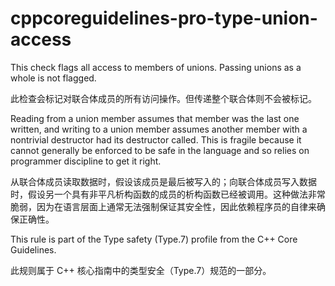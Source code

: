 # cppcoreguidelines-pro-type-union-access

This check flags all access to members of unions. Passing unions as a whole is not flagged.

此检查会标记对联合体成员的所有访问操作。但传递整个联合体则不会被标记。

Reading from a union member assumes that member was the last one written, and writing to a union member assumes another member with a nontrivial destructor had its destructor called. This is fragile because it cannot generally be enforced to be safe in the language and so relies on programmer discipline to get it right.

从联合体成员读取数据时，假设该成员是最后被写入的；向联合体成员写入数据时，假设另一个具有非平凡析构函数的成员的析构函数已经被调用。这种做法非常脆弱，因为在语言层面上通常无法强制保证其安全性，因此依赖程序员的自律来确保正确性。

This rule is part of the Type safety (Type.7) profile from the C++ Core Guidelines.

此规则属于 C++ 核心指南中的类型安全（Type.7）规范的一部分。
